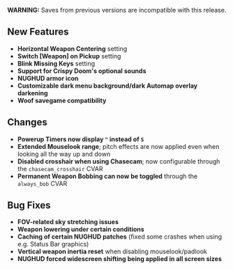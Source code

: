 **WARNING:** Saves from previous versions are incompatible with this release.

## New Features

- **Horizontal Weapon Centering** setting
- **Switch [Weapon] on Pickup** setting
- **Blink Missing Keys** setting
- **Support for Crispy Doom's optional sounds**
- **NUGHUD armor icon**
- **Customizable dark menu background/dark Automap overlay darkening**
- **Woof savegame compatibility**

## Changes

- **Powerup Timers now display `"` instead of `S`**
- **Extended Mouselook range**; pitch effects are now applied even when looking all the way up and down
- **Disabled crosshair when using Chasecam**; now configurable through the `chasecam_crosshair` CVAR
- **Permanent Weapon Bobbing can now be toggled** through the `always_bob` CVAR

## Bug Fixes

- **FOV-related sky stretching issues**
- **Weapon lowering under certain conditions**
- **Caching of certain NUGHUD patches** (fixed some crashes when using e.g. Status Bar graphics)
- **Vertical weapon inertia reset** when disabling mouselook/padlook
- **NUGHUD forced widescreen shifting being applied in all screen sizes**
